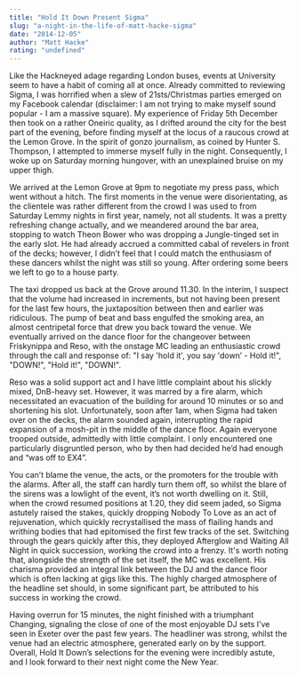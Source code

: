 ```yaml
---
title: "Hold It Down Present Sigma"
slug: "a-night-in-the-life-of-matt-hacke-sigma"
date: "2014-12-05"
author: "Matt Hacke"
rating: "undefined"
---
```


Like the Hackneyed adage regarding London buses, events at University seem to have a habit of coming all at once. Already committed to reviewing Sigma, I was horrified when a slew of 21sts/Christmas parties emerged on my Facebook calendar (disclaimer: I am not trying to make myself sound popular - I am a massive square). My experience of Friday 5th December then took on a rather Oneiric quality, as I drifted around the city for the best part of the evening, before finding myself at the locus of a raucous crowd at the Lemon Grove. In the spirit of gonzo journalism, as coined by Hunter S. Thompson, I attempted to immerse myself fully in the night. Consequently, I woke up on Saturday morning hungover, with an unexplained bruise on my upper thigh.

We arrived at the Lemon Grove at 9pm to negotiate my press pass, which went without a hitch. The first moments in the venue were disorientating, as the clientele was rather different from the crowd I was used to from Saturday Lemmy nights in first year, namely, not all students. It was a pretty refreshing change actually, and we meandered around the bar area, stopping to watch Theon Bower who was dropping a Jungle-tinged set in the early slot. He had already accrued a committed cabal of revelers in front of the decks; however, I didn’t feel that I could match the enthusiasm of these dancers whilst the night was still so young. After ordering some beers we left to go to a house party.

The taxi dropped us back at the Grove around 11.30. In the interim, I suspect that the volume had increased in increments, but not having been present for the last few hours, the juxtaposition between then and earlier was ridiculous. The pump of beat and bass engulfed the smoking area, an almost centripetal force that drew you back toward the venue. We eventually arrived on the dance floor for the changeover between Friskynippa and Reso, with the onstage MC leading an enthusiastic crowd through the call and response of: "I say 'hold it', you say 'down’ - Hold it!", "DOWN!", "Hold it!", "DOWN!".

Reso was a solid support act and I have little complaint about his slickly mixed, DnB-heavy set. However, it was marred by a fire alarm, which necessitated an evacuation of the building for around 10 minutes or so and shortening his slot. Unfortunately, soon after 1am, when Sigma had taken over on the decks, the alarm sounded again, interrupting the rapid expansion of a mosh-pit in the middle of the dance floor. Again everyone trooped outside, admittedly with little complaint. I only encountered one particularly disgruntled person, who by then had decided he’d had enough and “was off to EX4”.

You can’t blame the venue, the acts, or the promoters for the trouble with the alarms. After all, the staff can hardly turn them off, so whilst the blare of the sirens was a lowlight of the event, it’s not worth dwelling on it. Still, when the crowd resumed positions at 1.20, they did seem jaded, so Sigma astutely raised the stakes, quickly dropping Nobody To Love as an act of rejuvenation, which quickly recrystallised the mass of flailing hands and writhing bodies that had epitomised the first few tracks of the set. Switching through the gears quickly after this, they deployed Afterglow and Waiting All Night in quick succession, working the crowd into a frenzy. It's worth noting that, alongside the strength of the set itself, the MC was excellent. His charisma provided an integral link between the DJ and the dance floor which is often lacking at gigs like this. The highly charged atmosphere of the headline set should, in some significant part, be attributed to his success in working the crowd.

Having overrun for 15 minutes, the night finished with a triumphant Changing, signaling the close of one of the most enjoyable DJ sets I’ve seen in Exeter over the past few years. The headliner was strong, whilst the venue had an electric atmosphere, generated early on by the support. Overall, Hold It Down’s selections for the evening were incredibly astute, and I look forward to their next night come the New Year.

